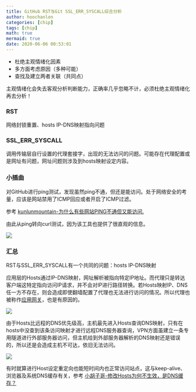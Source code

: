 ```yaml
---
title: GitHub RST与Git SSL_ERR_SYSCALL综合分析
author: hoochanlon
categories: [chip]
tags: [chip]
math: true
mermaid: true
date: 2020-06-06 00:53:01
---
```


* 杜绝主观情绪化因素
* 多方面考虑原因（多种可能）
* 查找及建立两者关联（共同点）

主观情绪化会失去客观分析判断能力，正确率几乎忽略不计，必须杜绝主观情绪化再去分析！

<!-- more -->

### RST

网络封锁重置、hosts IP-DNS映射指向问题

### SSL_ERR_SYSCALL

调用传输层自行设置的代理套接字，出现的无法访问的问题。可能存在代理配置或是网址有问题，网址问题则涉及到hosts映射设定内容。

### 小插曲

对GitHub进行ping测试，发现虽然ping不通，但还是能访问。处于网络安全的考量，应该是网站禁用了ICMP回应或者开启了ICMP过滤。

参考 [kunlunmountain-为什么有些网站PING不通但又能访问.](https://www.cnblogs.com/kunlunmountain/p/5945756.html)

由此从ping转向curl测试，因为该工具也提供了很直观的信息。

![](https://i.postimg.cc/brH28KhX/010.png)

### 汇总

RST与SSL_ERR_SYSCALL有一个共同的问题：hosts IP-DNS映射

应用层的Hosts通过IP-DNS映射，网址解析被指向特定IP地址。而代理只是转达客户端这特定指向访问IP请求，并不会对IP进行路径转换。若Hosts映射IP、DNS任一方不存在，则会造成即使翻墙配置了代理也无法进行访问的情况。所以代理也被称作[应用网关](https://baike.baidu.com/item/%E5%BA%94%E7%94%A8%E7%BD%91%E5%85%B3/6324513)，也是有原因的。

![](https://i.postimg.cc/SKjbkkk8/008.png)

由于Hosts比远程的DNS优先级高，主机最先进入Hosts查询DNS映射，只有在hosts中没查到该条访问映射才进行远程DNS服务器查询，VPN方面虽建立一条专用隧道进行外部服务器访问，但主机给到外部服务器解析的DNS映射还是错误的，所以还是会造成主机不可达，依旧无法访问。

![](https://i.postimg.cc/fT1p9pnn/009.png)

有时就算进行Host设定重定向也能短时间内也正常访问站点，这与keep-alive、浏览器及系统DNS缓存有关，参考 [小胡子哥-修改Hosts为何不生效，是DNS缓存？](https://www.cnblogs.com/hustskyking/p/hosts-modify.html)
